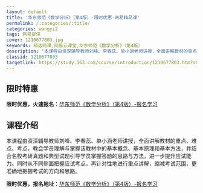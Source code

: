```yaml
---
layout: default
title: '华东师范《数学分析》（第4版）-限时优惠-网易精品课'
permalink: /:categories/:title/
categories: wangyi2
tags: 网易提供
cover: 1210677803.jpg
keywords: 精选网课,网易云课堂,华东师范《数学分析》（第4版）
description: '本课程由资深辅导教师刘峰、李春蕊、单小涵老师讲授，全面讲解教材的重点、难点、考点，教会学员理解与掌握该教材中的基本概念、'
classid: 1210677803
targetlink: https://study.163.com/course/introduction/1210677803.htm?share=1&shareId=1025206652&utm_campaign=share&utm_medium=iphoneShare&utm_source=&utm_u=1025206652
---
```


## 限时特惠

**限时优惠，火速报名**：[华东师范《数学分析》（第4版）-报名学习](https://study.163.com/course/introduction/1210677803.htm?share=1&shareId=1025206652&utm_campaign=share&utm_medium=iphoneShare&utm_source=&utm_u=1025206652)

## 课程介绍

本课程由资深辅导教师刘峰、李春蕊、单小涵老师讲授，全面讲解教材的重点、难点、考点，教会学员理解与掌握该教材中的基本概念、基本原理和基本方法，并结合名校考研真题和典型试题引导学员掌握答题的思路与方法，进一步提升应试能力。同时从不同侧面把握应试考点，再针对性地进行重点讲解，缩减考试范围，更准确地把握考试的方向和思路。

**限时优惠，报名地址**：[华东师范《数学分析》（第4版）-报名学习](https://study.163.com/course/introduction/1210677803.htm?share=1&shareId=1025206652&utm_campaign=share&utm_medium=iphoneShare&utm_source=&utm_u=1025206652)

